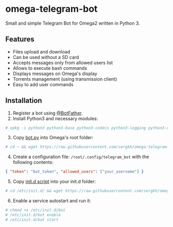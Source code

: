 # omega-telegram-bot
Small and simple Telegram Bot for Omega2 written in Python 3. 

## Features

* Files upload and download
* Can be used without a SD card
* Accepts messages only from allowed users list
* Allows to execute bash commands
* Displays messages on Omega's display
* Torrents management (using transmission client)
* Easy to add user commands

## Installation

1. Register a bot using [@BotFather](http://t.me/botfather).
2. Install Python3 and necessary modules:
```bash
# opkg -i python3 python3-base python3-codecs python3-logging python3-openssl
```
3. Copy [bot.py](https://raw.githubusercontent.com/sergkh/omega-telegram-bot/master/bot.py) into Omega's root folder: 

```bash 
# cd ~ && wget https://raw.githubusercontent.com/sergkh/omega-telegram-bot/master/bot.py
```
4. Create a configuration file: `/root/.config/telegram_bot` with the following contents:

```json
{ "token": "bot_token", "allowed_users": ["your_username"] }
```

5. Copy [init.d script](init.d/bot) into your init.d folder:

```bash
# cd /etc/init.d/ && wget https://raw.githubusercontent.com/sergkh/omega-telegram-bot/master/init.d/bot
```

6. Enable a service autostart and run it:

```bash
# chmod +x /etc/init.d/bot
# /etc/init.d/bot enable 
# /etc/init.d/bot start
```
